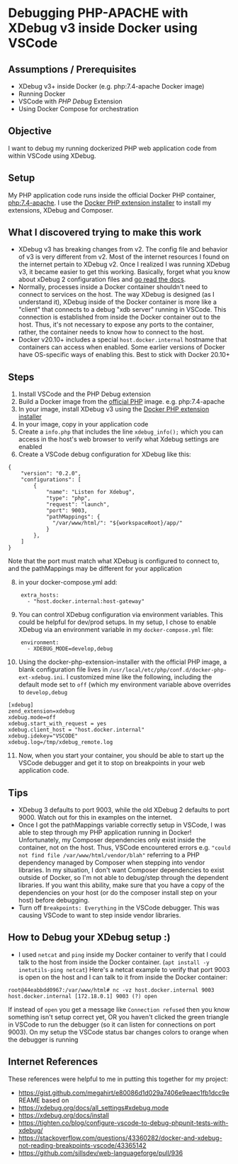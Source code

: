 # Debugging PHP-APACHE with XDebug v3 inside Docker using VSCode #

## Assumptions / Prerequisites ##

- XDebug v3+ inside Docker (e.g. php:7.4-apache Docker image)
- Running Docker
- VSCode with *PHP Debug* Extension
- Using Docker Compose for orchestration

## Objective ##

I want to debug my running dockerized PHP web application code from within VSCode using XDebug.

## Setup ##

My PHP application code runs inside the official Docker PHP container, [php:7.4-apache](https://hub.docker.com/_/php).  I use the [Docker PHP extension installer](https://github.com/mlocati/docker-php-extension-installer) to install my extensions, XDebug and Composer.

## What I discovered trying to make this work ##

- XDebug v3 has breaking changes from v2.  The config file and behavior of v3 is very different from v2.  Most of the internet resources I found on the internet pertain to XDebug v2.  Once I realized I was running XDebug v3, it became easier to get this working.  Basically, forget what you know about xDebug 2 configuration files and [go read the docs](https://xdebug.org/docs/all_settings).
- Normally, processes inside a Docker container shouldn't need to connect to services on the host.  The way XDebug is designed (as I understand it), XDebug inside of the Docker container is more like a "client" that connects to a debug "xdb server" running in VSCode.  This connection is established from inside the Docker container out to the host.  Thus, it's not necessary to expose any ports to the container, rather, the container needs to know how to connect to the host.
- Docker v20.10+ includes a special `host.docker.internal` hostname that containers can access when enabled.  Some earlier versions of Docker have OS-specific ways of enabling this.  Best to stick with Docker 20.10+

## Steps ##

1. Install VSCode and the PHP Debug extension
2. Build a Docker image from the [official PHP](https://hub.docker.com/_/php) image.  e.g. php:7.4-apache
4. In your image, install XDebug v3 using the [Docker PHP extension installer](https://github.com/mlocati/docker-php-extension-installer)
5. In your image, copy in your application code
6. Create a `info.php` that includes the line `xdebug_info();` which you can access in the host's web browser to verify what Xdebug settings are enabled
7. Create a VSCode debug configuration for XDebug like this:

```
{
    "version": "0.2.0",
    "configurations": [
        {
            "name": "Listen for Xdebug",
            "type": "php",
            "request": "launch",
            "port": 9003,
            "pathMappings": {
              "/var/www/html/": "${workspaceRoot}/app/"
            }
        },
    ]
}
```
Note that the port must match what XDebug is configured to connect to, and the pathMappings may be different for your application

8. in your docker-compose.yml add:
```
    extra_hosts:
      - "host.docker.internal:host-gateway"
```

9. You can control XDebug configuration via environment variables.  This could be helpful for dev/prod setups.  In my setup, I chose to enable XDebug via an environment variable in my `docker-compose.yml` file:
```
    environment:
      - XDEBUG_MODE=develop,debug
```

10. Using the docker-php-extension-installer with the official PHP image, a blank configuration file lives in `/usr/local/etc/php/conf.d/docker-php-ext-xdebug.ini`.
I customized mine like the following, including the default mode set to `off` (which my environment variable above overrides to `develop,debug`
```
[xdebug]
zend_extension=xdebug
xdebug.mode=off
xdebug.start_with_request = yes
xdebug.client_host = "host.docker.internal"
xdebug.idekey="VSCODE"
xdebug.log=/tmp/xdebug_remote.log
```

11. Now, when you start your container, you should be able to start up the VSCode debugger and get it to stop on breakpoints in your web application code.

## Tips ##

- XDebug 3 defaults to port 9003, while the old XDebug 2 defaults to port 9000.  Watch out for this in examples on the internet.
- Once I got the pathMappings variable correctly setup in VSCode, I was able to step through my PHP application running in Docker!  Unfortunately, my Composer dependencies only exist inside the container, not on the host.  Thus, VSCode encountered errors e.g. `"could not find file /var/www/html/vendor/blah"` referring to a PHP dependency managed by Composer when stepping into vendor libraries.  In my situation, I don't want Composer dependencies to exist outside of Docker, so I'm not able to debug/step through the dependent libraries.  If you want this ability, make sure that you have a copy of the dependencies on your host (or do the composer install step on your host) before debugging.
- Turn off `Breakpoints: Everything` in the VSCode debugger.  This was causing VSCode to want to step inside vendor libraries. 

## How to Debug your XDebug setup :) ##

- I used `netcat` and `ping` inside my Docker container to verify that I could talk to the host from inside the Docker container. (`apt install -y inetutils-ping netcat`)  Here's a netcat example to verify that port 9003 is open on the host and I can talk to it from inside the Docker container:
```
root@44eabbdd0967:/var/www/html# nc -vz host.docker.internal 9003
host.docker.internal [172.18.0.1] 9003 (?) open
```

If instead of `open` you get a message like `Connection refused` then you know something isn't setup correct yet, OR you haven't clicked the green triangle in VSCode to run the debugger (so it can listen for connections on port 9003).  On my setup the VSCode status bar changes colors to orange when the debugger is running

## Internet References ##

These references were helpful to me in putting this together for my project:
- https://gist.github.com/megahirt/e80086d1d029a7406e9eaec1fb1dcc9e REAME based on
- https://xdebug.org/docs/all_settings#xdebug.mode
- https://xdebug.org/docs/install
- https://tighten.co/blog/configure-vscode-to-debug-phpunit-tests-with-xdebug/
- https://stackoverflow.com/questions/43360282/docker-and-xdebug-not-reading-breakpoints-vscode/43365142
- https://github.com/sillsdev/web-languageforge/pull/936